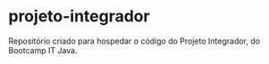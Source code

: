 # projeto-integrador
Repositório criado para hospedar o código do Projeto Integrador, do Bootcamp IT Java.
